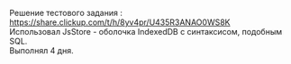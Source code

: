 Решение тестового задания : https://share.clickup.com/t/h/8yv4pr/U435R3ANAO0WS8K
<br>Использовал JsStore -  оболочка IndexedDB с синтаксисом, подобным SQL.
<br>Выполнял 4 дня.
